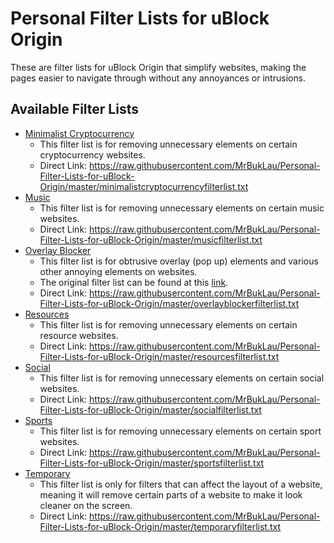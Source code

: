 # Personal Filter Lists for uBlock Origin

These are filter lists for uBlock Origin that simplify websites, making the pages easier to navigate through 
without any annoyances or intrusions.

## Available Filter Lists
* [Minimalist Cryptocurrency](https://github.com/MrBukLau/Personal-Filter-Lists-for-uBlock-Origin/blob/master/minimalistcryptocurrencyfilterlist.txt)
  - This filter list is for removing unnecessary elements on certain cryptocurrency websites.
  - Direct Link: https://raw.githubusercontent.com/MrBukLau/Personal-Filter-Lists-for-uBlock-Origin/master/minimalistcryptocurrencyfilterlist.txt
* [Music](https://github.com/MrBukLau/Personal-Filter-Lists-for-uBlock-Origin/blob/master/musicfilterlist.txt)
  - This filter list is for removing unnecessary elements on certain music websites.
  - Direct Link: https://raw.githubusercontent.com/MrBukLau/Personal-Filter-Lists-for-uBlock-Origin/master/musicfilterlist.txt
* [Overlay Blocker](https://github.com/MrBukLau/Personal-Filter-Lists-for-uBlock-Origin/blob/master/overlayblockerfilterlist.txt)
  - This filter list is for obtrusive overlay (pop up) elements and various other annoying elements on websites. 
  - The original filter list can be found at this [link](https://github.com/LordBadmintonofYorkshire/Overlay-Blocker).
  - Direct Link: https://raw.githubusercontent.com/MrBukLau/Personal-Filter-Lists-for-uBlock-Origin/master/overlayblockerfilterlist.txt
* [Resources](https://github.com/MrBukLau/Personal-Filter-Lists-for-uBlock-Origin/blob/master/resourcesfilterlist.txt)
  - This filter list is for removing unnecessary elements on certain resource websites.
  - Direct Link: https://raw.githubusercontent.com/MrBukLau/Personal-Filter-Lists-for-uBlock-Origin/master/resourcesfilterlist.txt
* [Social](https://github.com/MrBukLau/Personal-Filter-Lists-for-uBlock-Origin/blob/master/socialfilterlist.txt)
  - This filter list is for removing unnecessary elements on certain social websites.
  - Direct Link: https://raw.githubusercontent.com/MrBukLau/Personal-Filter-Lists-for-uBlock-Origin/master/socialfilterlist.txt
* [Sports](https://github.com/MrBukLau/Personal-Filter-Lists-for-uBlock-Origin/blob/master/sportsfilterlist.txt)
  - This filter list is for removing unnecessary elements on certain sport websites.
  - Direct Link: https://raw.githubusercontent.com/MrBukLau/Personal-Filter-Lists-for-uBlock-Origin/master/sportsfilterlist.txt
* [Temporary](https://github.com/MrBukLau/Personal-Filter-Lists-for-uBlock-Origin/blob/master/temporaryfilterlist.txt)
  - This filter list is only for filters that can affect the layout of a website, meaning it will remove certain parts 
  of a website to make it look cleaner on the screen.
  - Direct Link: https://raw.githubusercontent.com/MrBukLau/Personal-Filter-Lists-for-uBlock-Origin/master/temporaryfilterlist.txt
